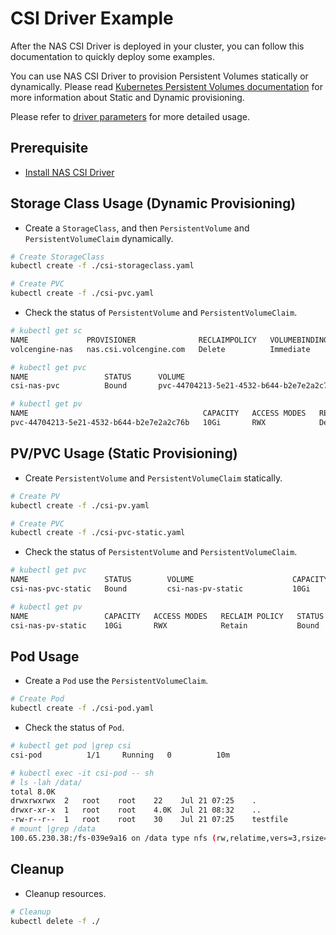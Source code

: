 # CSI Driver Example

After the NAS CSI Driver is deployed in your cluster, you can follow this documentation to quickly deploy some examples.

You can use NAS CSI Driver to provision Persistent Volumes statically or dynamically. Please read [Kubernetes Persistent Volumes documentation](https://kubernetes.io/docs/concepts/storage/persistent-volumes/) for more information about Static and Dynamic provisioning.

Please refer to [driver parameters](../../docs/csi-nas-parameters.md) for more detailed usage.

## Prerequisite

- [Install NAS CSI Driver](../../deploy/nas/README.md)

## Storage Class Usage (Dynamic Provisioning)

- Create a `StorageClass`, and then `PersistentVolume` and `PersistentVolumeClaim` dynamically.

```bash
# Create StorageClass
kubectl create -f ./csi-storageclass.yaml

# Create PVC 
kubectl create -f ./csi-pvc.yaml
```

- Check the status of `PersistentVolume` and `PersistentVolumeClaim`.

```bash
# kubectl get sc
NAME             PROVISIONER              RECLAIMPOLICY   VOLUMEBINDINGMODE   ALLOWVOLUMEEXPANSION   AGE
volcengine-nas   nas.csi.volcengine.com   Delete          Immediate           false                  5m

# kubectl get pvc
NAME                 STATUS      VOLUME                                     CAPACITY   ACCESS MODES   STORAGECLASS     AGE
csi-nas-pvc          Bound       pvc-44704213-5e21-4532-b644-b2e7e2a2c76b   10Gi       RWX            volcengine-nas   3m

# kubectl get pv
NAME                                       CAPACITY   ACCESS MODES   RECLAIM POLICY   STATUS   CLAIM                        STORAGECLASS     REASON   AGE
pvc-44704213-5e21-4532-b644-b2e7e2a2c76b   10Gi       RWX            Delete           Bound    default/csi-nas-pvc          volcengine-nas            2m
```

## PV/PVC Usage (Static Provisioning)

- Create `PersistentVolume` and `PersistentVolumeClaim` statically.

```bash
# Create PV
kubectl create -f ./csi-pv.yaml

# Create PVC
kubectl create -f ./csi-pvc-static.yaml
```

- Check the status of `PersistentVolume` and `PersistentVolumeClaim`.

```bash
# kubectl get pvc
NAME                 STATUS        VOLUME                      CAPACITY   ACCESS MODES   STORAGECLASS     AGE
csi-nas-pvc-static   Bound         csi-nas-pv-static           10Gi       RWX                             5m

# kubectl get pv
NAME                 CAPACITY   ACCESS MODES   RECLAIM POLICY   STATUS   CLAIM                        STORAGECLASS     REASON   AGE
csi-nas-pv-static    10Gi       RWX            Retain           Bound    default/csi-nas-pvc-static                             4m
```

## Pod Usage

- Create a `Pod` use the `PersistentVolumeClaim`.

```bash
# Create Pod
kubectl create -f ./csi-pod.yaml
```

- Check the status of `Pod`.

```bash
# kubectl get pod |grep csi
csi-pod          1/1     Running   0          10m

# kubectl exec -it csi-pod -- sh
# ls -lah /data/
total 8.0K
drwxrwxrwx  2   root    root    22    Jul 21 07:25    .
drwxr-xr-x  1   root    root    4.0K  Jul 21 08:32    ..
-rw-r--r--  1   root    root    30    Jul 21 07:25    testfile
# mount |grep /data
100.65.230.38:/fs-039e9a16 on /data type nfs (rw,relatime,vers=3,rsize=1048576,wsize=1048576,namlen=255,hard,nolock,noresvport,proto=tcp,timeo=600,retrans=2,sec=sys,mountaddr=100.65.230.38,mountvers=3,mountport=892,mountproto=tcp,local_lock=all,addr=100.65.230.38)
```

## Cleanup

- Cleanup resources.

```bash
# Cleanup
kubectl delete -f ./
```